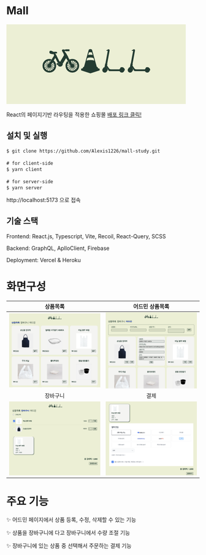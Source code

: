 # Mall

![Mall image](/public/mall.png)

React의 페이지기반 라우팅을 적용한 쇼핑몰 [배포 링크 클릭!](https://mall-study-client-ilou.vercel.app/products)

## 설치 및 실행

```
$ git clone https://github.com/Alexis1226/mall-study.git

# for client-side
$ yarn client

# for server-side
$ yarn server
```

http://localhost:5173 으로 접속

## 기술 스택

Frontend: React.js, Typescript, Vite, Recoil, React-Query, SCSS

Backend: GraphQL, AplloClient, Firebase

Deployment: Vercel & Heroku

# 화면구성

|               상품목록               |          어드민 상품목록           |
| :----------------------------------: | :--------------------------------: |
| ![상품목록](/public/productList.png) | ![상품목록](/public/adminList.png) |
|               장바구니               |                결제                |
|  ![상품목록](/public/cartList.png)   |    ![상품목록](/public/pay.png)    |

# 주요 기능

✨ 어드민 페이지에서 상품 등록, 수정, 삭제할 수 있는 기능

✨ 상품을 장바구니에 다고 장바구니에서 수량 조절 기능

✨ 장바구니에 있는 상품 중 선택해서 주문하는 결제 기능
